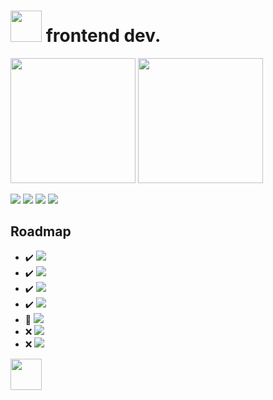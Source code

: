 # <img src="https://lh6.googleusercontent.com/jZWMicLIxIQj7pJEsFBmQz07JD5AE953Xcr_2c6Rq6YnjqXvugOBuMxbiI3zxN03vyIlVYl2n37kWp9PPrhV=w1920-h977-rw" style="width: 50px"> frontend dev.
<div style="display: inline-block;">
<img src="https://github-readme-stats.vercel.app/api?username=floyare&&show_icons=true&theme=midnight-purple" style="height: 200px;">
<img src="https://github-readme-stats.vercel.app/api/top-langs/?username=floyare&langs_count=5&theme=midnight-purple" style="height: 200px;">
</div>

<a href="https://discord.com/"><img src="https://img.shields.io/badge/-floyare%231186-000000?style=flat-square&logo=discord&logoColor=7F3ACE"></a>
<a href="https://steamcommunity.com/id/floyarestyles/"><img src="https://img.shields.io/badge/-funnע-000000?style=flat-square&logo=steam&logoColor=7F3ACE"></a>
<a href="https://www.youtube.com/channel/UCdRj56rXHKHF40T0Of36s3A"><img src="https://img.shields.io/badge/-floyare-000000?style=flat-square&logo=youtube&logoColor=7F3ACE"></a>
<img src="https://visitor-badge.laobi.icu/badge?page_id=floyare.floyare&left_color=black&right_color=%237F3ACE">

## Roadmap
- :heavy_check_mark: <img src="https://img.shields.io/badge/-HTML-000000?style=flat-square&logo=html5&logoColor=7F3ACE">
- :heavy_check_mark: <img src="https://img.shields.io/badge/-CSS-000000?style=flat-square&logo=css3&logoColor=7F3ACE">
- :heavy_check_mark: <img src="https://img.shields.io/badge/-Javascript-000000?style=flat-square&logo=javascript&logoColor=7F3ACE">
- :heavy_check_mark: <img src="https://img.shields.io/badge/-React-000000?style=flat-square&logo=react&logoColor=7F3ACE">
- :large_orange_diamond: <img src="https://img.shields.io/badge/-Next.js-000000?style=flat-square&logo=nextdotjs&logoColor=7F3ACE">
- :x: <img src="https://img.shields.io/badge/-Vue.js-000000?style=flat-square&logo=vuedotjs&logoColor=7F3ACE">
- :x: <img src="https://img.shields.io/badge/-Nuxt.js-000000?style=flat-square&logo=nuxtdotjs&logoColor=7F3ACE">

<div style="display: inline-block;">
<img src="https://lh4.googleusercontent.com/SK3NZBGQajd2VM_0MYe2mcr-TSe-EkTEpmUKPdnGQ3FPOc4OCfbFGTmrkgrwhKadk4aT1CUqvqZKjRiRLhiK=w1920-h977-rw" style="height: 50px;">
</div>
<!--
**floyare/floyare** is a ✨ _special_ ✨ repository because its `README.md` (this file) appears on your GitHub profile.

Here are some ideas to get you started:

- 🔭 I’m currently working on ...
- 🌱 I’m currently learning ...
- 👯 I’m looking to collaborate on ...
- 🤔 I’m looking for help with ...
- 💬 Ask me about ...
- 📫 How to reach me: ...
- 😄 Pronouns: ...
- ⚡ Fun fact: ...
-->
